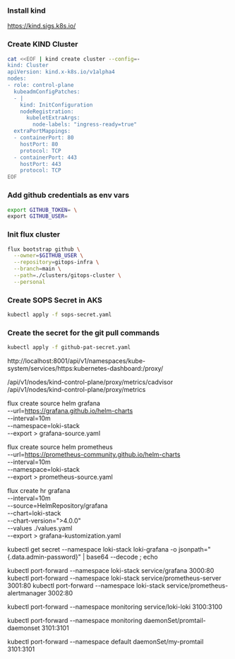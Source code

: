 ### Install kind
https://kind.sigs.k8s.io/

### Create KIND Cluster
```bash
cat <<EOF | kind create cluster --config=-
kind: Cluster
apiVersion: kind.x-k8s.io/v1alpha4
nodes:
- role: control-plane
  kubeadmConfigPatches:
  - |
    kind: InitConfiguration
    nodeRegistration:
      kubeletExtraArgs:
        node-labels: "ingress-ready=true"
  extraPortMappings:
  - containerPort: 80
    hostPort: 80
    protocol: TCP
  - containerPort: 443
    hostPort: 443
    protocol: TCP
EOF
```


### Add github credentials as env vars
``` bash
export GITHUB_TOKEN= \
export GITHUB_USER=
```

### Init flux cluster
``` bash
flux bootstrap github \
  --owner=$GITHUB_USER \
  --repository=gitops-infra \
  --branch=main \
  --path=./clusters/gitops-cluster \
  --personal
```

### Create SOPS Secret in AKS
``` bash
kubectl apply -f sops-secret.yaml
```

### Create the secret for the git pull commands
``` bash
kubectl apply -f github-pat-secret.yaml
```

http://localhost:8001/api/v1/namespaces/kube-system/services/https:kubernetes-dashboard:/proxy/

/api/v1/nodes/kind-control-plane/proxy/metrics/cadvisor
/api/v1/nodes/kind-control-plane/proxy/metrics

 flux create source helm grafana \
    --url=https://grafana.github.io/helm-charts \
    --interval=10m \
    --namespace=loki-stack \
    --export > grafana-source.yaml

 flux create source helm prometheus \
    --url=https://prometheus-community.github.io/helm-charts \
    --interval=10m \
    --namespace=loki-stack \
    --export > prometheus-source.yaml

flux create hr grafana \
    --interval=10m \
    --source=HelmRepository/grafana \
    --chart=loki-stack \
    --chart-version=">4.0.0" \
    --values ./values.yaml \
    --export > grafana-kustomization.yaml

kubectl get secret --namespace loki-stack loki-grafana -o jsonpath="{.data.admin-password}" | base64 --decode ; echo

kubectl port-forward --namespace loki-stack service/grafana 3000:80
kubectl port-forward --namespace loki-stack service/prometheus-server 3001:80
kubectl port-forward --namespace loki-stack service/prometheus-alertmanager 3002:80

kubectl port-forward --namespace monitoring service/loki-loki 3100:3100

kubectl port-forward --namespace monitoring daemonSet/promtail-daemonset 3101:3101

kubectl port-forward --namespace default daemonSet/my-promtail 3101:3101